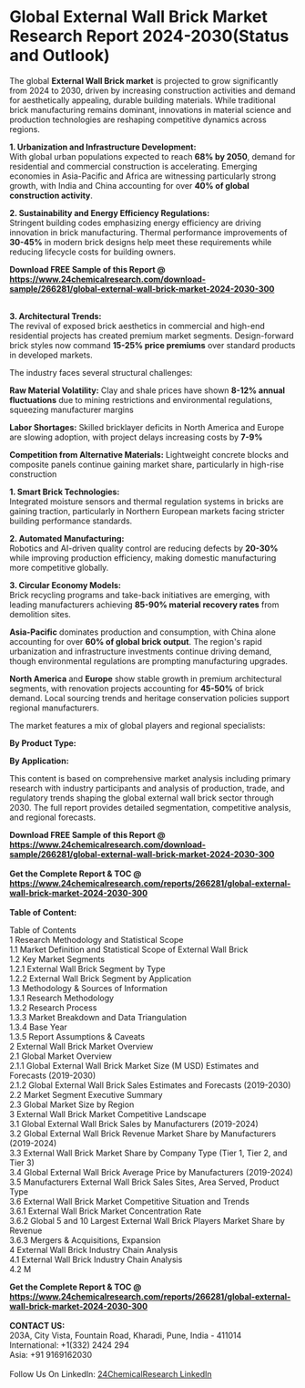 <h1>Global External Wall Brick Market Research Report 2024-2030(Status and Outlook)</h1><p>The global <strong>External Wall Brick market</strong> is projected to grow significantly from 2024 to 2030, driven by increasing construction activities and demand for aesthetically appealing, durable building materials. While traditional brick manufacturing remains dominant, innovations in material science and production technologies are reshaping competitive dynamics across regions.</p><p><strong>1. Urbanization and Infrastructure Development:</strong><br>
With global urban populations expected to reach <strong>68% by 2050</strong>, demand for residential and commercial construction is accelerating. Emerging economies in Asia-Pacific and Africa are witnessing particularly strong growth, with India and China accounting for over <strong>40% of global construction activity</strong>.</p><p><strong>2. Sustainability and Energy Efficiency Regulations:</strong><br>
Stringent building codes emphasizing energy efficiency are driving innovation in brick manufacturing. Thermal performance improvements of <strong>30-45%</strong> in modern brick designs help meet these requirements while reducing lifecycle costs for building owners.</p><div><b>Download FREE Sample of this Report @ 
            <a href="https://www.24chemicalresearch.com/download-sample/266281/global-external-wall-brick-market-2024-2030-300">
            https://www.24chemicalresearch.com/download-sample/266281/global-external-wall-brick-market-2024-2030-300</a></b></div><br><p><strong>3. Architectural Trends:</strong><br>
The revival of exposed brick aesthetics in commercial and high-end residential projects has created premium market segments. Design-forward brick styles now command <strong>15-25% price premiums</strong> over standard products in developed markets.</p><p>The industry faces several structural challenges:</p><p><strong>Raw Material Volatility:</strong> Clay and shale prices have shown <strong>8-12% annual fluctuations</strong> due to mining restrictions and environmental regulations, squeezing manufacturer margins</p><p><strong>Labor Shortages:</strong> Skilled bricklayer deficits in North America and Europe are slowing adoption, with project delays increasing costs by <strong>7-9%</strong></p><p><strong>Competition from Alternative Materials:</strong> Lightweight concrete blocks and composite panels continue gaining market share, particularly in high-rise construction</p><p><strong>1. Smart Brick Technologies:</strong><br>
Integrated moisture sensors and thermal regulation systems in bricks are gaining traction, particularly in Northern European markets facing stricter building performance standards.</p><p><strong>2. Automated Manufacturing:</strong><br>
Robotics and AI-driven quality control are reducing defects by <strong>20-30%</strong> while improving production efficiency, making domestic manufacturing more competitive globally.</p><p><strong>3. Circular Economy Models:</strong><br>
Brick recycling programs and take-back initiatives are emerging, with leading manufacturers achieving <strong>85-90% material recovery rates</strong> from demolition sites.</p><p><strong>Asia-Pacific</strong> dominates production and consumption, with China alone accounting for over <strong>60% of global brick output</strong>. The region's rapid urbanization and infrastructure investments continue driving demand, though environmental regulations are prompting manufacturing upgrades.</p><p><strong>North America</strong> and <strong>Europe</strong> show stable growth in premium architectural segments, with renovation projects accounting for <strong>45-50%</strong> of brick demand. Local sourcing trends and heritage conservation policies support regional manufacturers.</p><p>The market features a mix of global players and regional specialists:</p><p><strong>By Product Type:</strong></p><p><strong>By Application:</strong></p><p>This content is based on comprehensive market analysis including primary research with industry participants and analysis of production, trade, and regulatory trends shaping the global external wall brick sector through 2030. The full report provides detailed segmentation, competitive analysis, and regional forecasts.</p><div><b>Download FREE Sample of this Report @ 
            <a href="https://www.24chemicalresearch.com/download-sample/266281/global-external-wall-brick-market-2024-2030-300">
            https://www.24chemicalresearch.com/download-sample/266281/global-external-wall-brick-market-2024-2030-300</a></b></div><br><div><b>Get the Complete Report & TOC @ 
            <a href="https://www.24chemicalresearch.com/reports/266281/global-external-wall-brick-market-2024-2030-300">
            https://www.24chemicalresearch.com/reports/266281/global-external-wall-brick-market-2024-2030-300</a></b></div><br>
            <b>Table of Content:</b><p>Table of Contents<br />
1 Research Methodology and Statistical Scope<br />
1.1 Market Definition and Statistical Scope of External Wall Brick<br />
1.2 Key Market Segments<br />
1.2.1 External Wall Brick Segment by Type<br />
1.2.2 External Wall Brick Segment by Application<br />
1.3 Methodology & Sources of Information<br />
1.3.1 Research Methodology<br />
1.3.2 Research Process<br />
1.3.3 Market Breakdown and Data Triangulation<br />
1.3.4 Base Year<br />
1.3.5 Report Assumptions & Caveats<br />
2 External Wall Brick Market Overview<br />
2.1 Global Market Overview<br />
2.1.1 Global External Wall Brick Market Size (M USD) Estimates and Forecasts (2019-2030)<br />
2.1.2 Global External Wall Brick Sales Estimates and Forecasts (2019-2030)<br />
2.2 Market Segment Executive Summary<br />
2.3 Global Market Size by Region<br />
3 External Wall Brick Market Competitive Landscape<br />
3.1 Global External Wall Brick Sales by Manufacturers (2019-2024)<br />
3.2 Global External Wall Brick Revenue Market Share by Manufacturers (2019-2024)<br />
3.3 External Wall Brick Market Share by Company Type (Tier 1, Tier 2, and Tier 3)<br />
3.4 Global External Wall Brick Average Price by Manufacturers (2019-2024)<br />
3.5 Manufacturers External Wall Brick Sales Sites, Area Served, Product Type<br />
3.6 External Wall Brick Market Competitive Situation and Trends<br />
3.6.1 External Wall Brick Market Concentration Rate<br />
3.6.2 Global 5 and 10 Largest External Wall Brick Players Market Share by Revenue<br />
3.6.3 Mergers & Acquisitions, Expansion<br />
4 External Wall Brick Industry Chain Analysis<br />
4.1 External Wall Brick Industry Chain Analysis<br />
4.2 M</p><div><b>Get the Complete Report & TOC @ 
            <a href="https://www.24chemicalresearch.com/reports/266281/global-external-wall-brick-market-2024-2030-300">
            https://www.24chemicalresearch.com/reports/266281/global-external-wall-brick-market-2024-2030-300</a></b></div><br><b>CONTACT US:</b><br>
            203A, City Vista, Fountain Road, Kharadi, Pune, India - 411014<br>
            International: +1(332) 2424 294<br>
            Asia: +91 9169162030 <br><br>
            Follow Us On LinkedIn: <a href="https://www.linkedin.com/company/24chemicalresearch/">24ChemicalResearch LinkedIn</a>